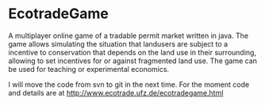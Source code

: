 EcotradeGame
============

A multiplayer online game of a tradable permit market written in java. The game allows simulating the situation that landusers are subject to a incentive to conservation that depends on the land use in their surrounding, allowing to set incentives for or against fragmented land use. The game can be used for teaching or experimental economics.

I will move the code from svn to git in the next time. For the moment code and details are at http://www.ecotrade.ufz.de/ecotradegame.html
